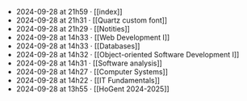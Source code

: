 - 2024-09-28 at 21h59 · [[index]]
- 2024-09-28 at 21h31 · [[Quartz custom font]]
- 2024-09-28 at 21h29 · [[Notities]]
- 2024-09-28 at 14h33 · [[Web Development I]]
- 2024-09-28 at 14h33 · [[Databases]]
- 2024-09-28 at 14h32 · [[Object-oriented Software Development I]]
- 2024-09-28 at 14h31 · [[Software analysis]]
- 2024-09-28 at 14h27 · [[Computer Systems]]
- 2024-09-28 at 14h22 · [[IT Fundamentals]]
- 2024-09-28 at 13h55 · [[HoGent 2024-2025]]
